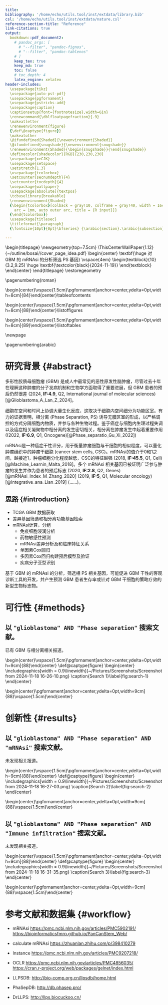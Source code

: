 ```yaml
---
title: 
bibliography: '/home/echo/utils.tool/inst/extdata/library.bib'
csl: '/home/echo/utils.tool/inst/extdata/nature.csl'
reference-section-title: "Reference"
link-citations: true
output:
  bookdown::pdf_document2:
    # pandoc_args: [
      # "--filter", "pandoc-fignos",
      # "--filter", "pandoc-tablenos"
    # ]
    keep_tex: true
    keep_md: true
    toc: false
    # toc_depth: 4
    latex_engine: xelatex
header-includes:
  \usepackage{tikz}
  \usepackage{auto-pst-pdf}
  \usepackage{pgfornament}
  \usepackage{pstricks-add}
  \usepackage{caption}
  \captionsetup{font={footnotesize},width=6in}
  \renewcommand{\dblfloatpagefraction}{.9}
  \makeatletter
  \renewenvironment{figure}
  {\def\@captype{figure}}
  \makeatother
  \@ifundefined{Shaded}{\newenvironment{Shaded}}
  \@ifundefined{snugshade}{\newenvironment{snugshade}}
  \renewenvironment{Shaded}{\begin{snugshade}}{\end{snugshade}}
  \definecolor{shadecolor}{RGB}{230,230,230}
  \usepackage{xeCJK}
  \usepackage{setspace}
  \setstretch{1.3} 
  \usepackage{tcolorbox}
  \setcounter{secnumdepth}{4}
  \setcounter{tocdepth}{4}
  \usepackage{wallpaper}
  \usepackage[absolute]{textpos}
  \tcbuselibrary{breakable}
  \renewenvironment{Shaded}
  {\begin{tcolorbox}[colback = gray!10, colframe = gray!40, width = 16cm,
    arc = 1mm, auto outer arc, title = {R input}]}
  {\end{tcolorbox}}
  \usepackage{titlesec}
  \titleformat{\paragraph}
  {\fontsize{10pt}{0pt}\bfseries} {\arabic{section}.\arabic{subsection}.\arabic{subsubsection}.\arabic{paragraph}} {1em} {} []

---
```







\begin{titlepage} \newgeometry{top=7.5cm}
\ThisCenterWallPaper{1.12}{~/outline/bosai//cover_page_idea.pdf}
\begin{center} \textbf{\huge 对 GBM 的 mRNAsi
的分析筛选 PS 基因} \vspace{4em}
\begin{textblock}{10}(3.2,9.25) \huge
\textbf{\textcolor{black}{2024-11-19}}
\end{textblock} \end{center} \end{titlepage}
\restoregeometry

\pagenumbering{roman}



\begin{center}\vspace{1.5cm}\pgfornament[anchor=center,ydelta=0pt,width=8cm]{84}\end{center}\tableofcontents



\begin{center}\vspace{1.5cm}\pgfornament[anchor=center,ydelta=0pt,width=8cm]{88}\end{center}\listoffigures



\begin{center}\vspace{1.5cm}\pgfornament[anchor=center,ydelta=0pt,width=8cm]{89}\end{center}\listoftables

\newpage

\pagenumbering{arabic}

# 研究背景 {#abstract}



多形性胶质母细胞瘤 (GBM) 是成人中最常见的恶性原发性脑肿瘤，尽管过去十年在理解这种肿瘤的分子发病机制和生物学方面取得了重要进展，但 GBM 患者的预后仍然很差 (2024, **IF:4.9**, Q2, International journal of molecular sciences)[@Glioblastoma_A_Lan_Z_2024]。

细胞在空间和时间上协调大量生化反应，这取决于细胞内空间细分为功能区室。有力的证据表明，相分离 (Phase Separation, PS) 诱导无膜区室的形成，以严格调控的方式分隔细胞内物质，并参与各种生物过程。鉴于癌症与细胞内生理过程失调以及癌症相关凝聚物中相分离的发生密切相关，相分离在肿瘤发生中起着重要作用 ((2022, **IF:6.9**, Q1, Oncogene)[@Phase_separatio_Gu_Xi_2022])

mRNAsi是一种癌症干性评分，用于衡量肿瘤细胞与干细胞的相似程度，可以量化肿瘤组织中的肿瘤干细胞 (cancer stem cells, CSC)。mRNAsi的值介于0和1之间，越接近1，肿瘤细胞分化程度越低，CSC的特征越强 (2018, **IF:45.5**, Q1, Cell)[@Machine_Learnin_Malta_2018]。多个 mRNAsi 相关基因已被证明广泛参与肿瘤的发生并作为患者的预后标志 (2020, **IF:2.8**, Q2, Genes)[@mRNAsi_Index_M_Zhang_2020] (2019, **IF:5**, Q1, Molecular oncology)[@Integrative_ana_Lian_2019] (……)。

## 思路 {#introduction}

- TCGA GBM 数据获取
- 差异基因筛选和相分离功能基因检索
- mRNAsi计算，分组
    - 免疫细胞浸润分析
    - 药物敏感性预测
    - mRNAsi差异分析及和临床特征关系
    - 单因素Cox回归
    - 多因素Cox回归构建预后模型及验证
    - 疾病分子亚型识别

基于 GBM 的 mRNAsi 的分析，筛选相 PS 相关基因，可能促进 GBM 干性的客观诊断工具的开发，并产生预测 GBM 患者生存率或针对 GBM 干细胞的策略疗效的新型生物标志物。


# 可行性 {#methods}

## 以 `"glioblastoma" AND "Phase separation"` 搜索文献。

已有 GBM 与相分离相关报道。

\begin{center}\vspace{1.5cm}\pgfornament[anchor=center,ydelta=0pt,width=9cm]{88}\end{center}
\def\@captype{figure}
\begin{center}
\includegraphics[width = 0.9\linewidth]{~/Pictures/Screenshots/Screenshot from 2024-11-18 16-26-10.png}
\caption{Search 1}\label{fig:search-1}
\end{center}


\begin{center}\pgfornament[anchor=center,ydelta=0pt,width=9cm]{88}\vspace{1.5cm}\end{center}

# 创新性 {#results}

## 以 `"glioblastoma" AND "Phase separation" AND "mRNAsi"` 搜索文献。

未发现相关报道。

\begin{center}\vspace{1.5cm}\pgfornament[anchor=center,ydelta=0pt,width=9cm]{88}\end{center}
\def\@captype{figure}
\begin{center}
\includegraphics[width = 0.9\linewidth]{~/Pictures/Screenshots/Screenshot from 2024-11-18 16-27-03.png}
\caption{Search 2}\label{fig:search-2}
\end{center}


\begin{center}\pgfornament[anchor=center,ydelta=0pt,width=9cm]{88}\vspace{1.5cm}\end{center}

## 以 `"glioblastoma" AND "Phase separation" AND "Immune infiltration"` 搜索文献。

未发现相关报道。

\begin{center}\vspace{1.5cm}\pgfornament[anchor=center,ydelta=0pt,width=9cm]{88}\end{center}
\def\@captype{figure}
\begin{center}
\includegraphics[width = 0.9\linewidth]{~/Pictures/Screenshots/Screenshot from 2024-11-18 16-31-35.png}
\caption{Search 3}\label{fig:search-3}
\end{center}


\begin{center}\pgfornament[anchor=center,ydelta=0pt,width=9cm]{88}\vspace{1.5cm}\end{center}

# 参考文献和数据集 {#workflow}

- mRNAsi <https://pmc.ncbi.nlm.nih.gov/articles/PMC5902191/>
<https://bioinformaticsfmrp.github.io/PanCanStem_Web/>
- calculate mRNAsi <https://zhuanlan.zhihu.com/p/398410279>
- Instance <https://pmc.ncbi.nlm.nih.gov/articles/PMC9207218/>

- OCLR <https://pmc.ncbi.nlm.nih.gov/articles/PMC4856035/>
<https://cran.r-project.org/web/packages/gelnet/index.html>

- LLPSDB: <http://bio-comp.org.cn/llpsdb/home.html>
- PhaSepDB: <http://db.phasep.pro/>
- DrLLPS: <http://llps.biocuckoo.cn/>

